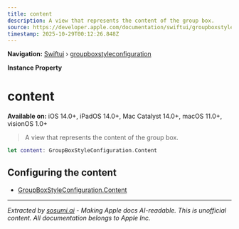 ```yaml
---
title: content
description: A view that represents the content of the group box.
source: https://developer.apple.com/documentation/swiftui/groupboxstyleconfiguration/content-swift.property
timestamp: 2025-10-29T00:12:26.848Z
---
```


**Navigation:** [Swiftui](/documentation/swiftui) › [groupboxstyleconfiguration](/documentation/swiftui/groupboxstyleconfiguration)

**Instance Property**

# content

**Available on:** iOS 14.0+, iPadOS 14.0+, Mac Catalyst 14.0+, macOS 11.0+, visionOS 1.0+

> A view that represents the content of the group box.

```swift
let content: GroupBoxStyleConfiguration.Content
```

## Configuring the content

- [GroupBoxStyleConfiguration.Content](/documentation/swiftui/groupboxstyleconfiguration/content-swift.struct)

---

*Extracted by [sosumi.ai](https://sosumi.ai) - Making Apple docs AI-readable.*
*This is unofficial content. All documentation belongs to Apple Inc.*
